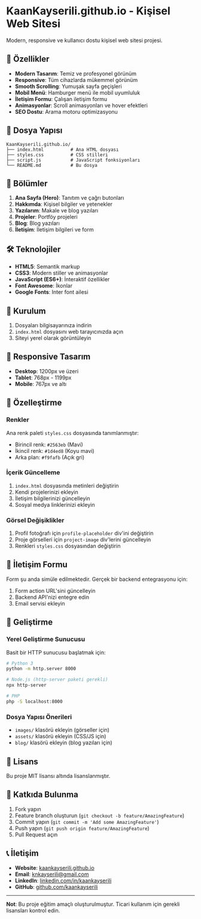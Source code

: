 # KaanKayserili.github.io - Kişisel Web Sitesi

Modern, responsive ve kullanıcı dostu kişisel web sitesi projesi.

## 🚀 Özellikler

- **Modern Tasarım**: Temiz ve profesyonel görünüm
- **Responsive**: Tüm cihazlarda mükemmel görünüm
- **Smooth Scrolling**: Yumuşak sayfa geçişleri
- **Mobil Menü**: Hamburger menü ile mobil uyumluluk
- **İletişim Formu**: Çalışan iletişim formu
- **Animasyonlar**: Scroll animasyonları ve hover efektleri
- **SEO Dostu**: Arama motoru optimizasyonu

## 📁 Dosya Yapısı

```
KaanKayserili.github.io/
├── index.html          # Ana HTML dosyası
├── styles.css          # CSS stilleri
├── script.js           # JavaScript fonksiyonları
└── README.md           # Bu dosya
```

## 🎨 Bölümler

1. **Ana Sayfa (Hero)**: Tanıtım ve çağrı butonları
2. **Hakkımda**: Kişisel bilgiler ve yetenekler
3. **Yazılarım**: Makale ve blog yazıları
4. **Projeler**: Portföy projeleri
5. **Blog**: Blog yazıları
6. **İletişim**: İletişim bilgileri ve form

## 🛠️ Teknolojiler

- **HTML5**: Semantik markup
- **CSS3**: Modern stiller ve animasyonlar
- **JavaScript (ES6+)**: İnteraktif özellikler
- **Font Awesome**: İkonlar
- **Google Fonts**: Inter font ailesi

## 🚀 Kurulum

1. Dosyaları bilgisayarınıza indirin
2. `index.html` dosyasını web tarayıcınızda açın
3. Siteyi yerel olarak görüntüleyin

## 📱 Responsive Tasarım

- **Desktop**: 1200px ve üzeri
- **Tablet**: 768px - 1199px
- **Mobile**: 767px ve altı

## 🎯 Özelleştirme

### Renkler
Ana renk paleti `styles.css` dosyasında tanımlanmıştır:
- Birincil renk: `#2563eb` (Mavi)
- İkincil renk: `#1d4ed8` (Koyu mavi)
- Arka plan: `#f9fafb` (Açık gri)

### İçerik Güncelleme
1. `index.html` dosyasında metinleri değiştirin
2. Kendi projelerinizi ekleyin
3. İletişim bilgilerinizi güncelleyin
4. Sosyal medya linklerinizi ekleyin

### Görsel Değişiklikler
1. Profil fotoğrafı için `profile-placeholder` div'ini değiştirin
2. Proje görselleri için `project-image` div'lerini güncelleyin
3. Renkleri `styles.css` dosyasından değiştirin

## 📧 İletişim Formu

Form şu anda simüle edilmektedir. Gerçek bir backend entegrasyonu için:
1. Form action URL'sini güncelleyin
2. Backend API'nizi entegre edin
3. Email servisi ekleyin

## 🔧 Geliştirme

### Yerel Geliştirme Sunucusu
Basit bir HTTP sunucusu başlatmak için:

```bash
# Python 3
python -m http.server 8000

# Node.js (http-server paketi gerekli)
npx http-server

# PHP
php -S localhost:8000
```

### Dosya Yapısı Önerileri
- `images/` klasörü ekleyin (görseller için)
- `assets/` klasörü ekleyin (CSS/JS için)
- `blog/` klasörü ekleyin (blog yazıları için)

## 📄 Lisans

Bu proje MIT lisansı altında lisanslanmıştır.

## 🤝 Katkıda Bulunma

1. Fork yapın
2. Feature branch oluşturun (`git checkout -b feature/AmazingFeature`)
3. Commit yapın (`git commit -m 'Add some AmazingFeature'`)
4. Push yapın (`git push origin feature/AmazingFeature`)
5. Pull Request açın

## 📞 İletişim

- **Website**: [kaankayserili.github.io](https://kaankayserili.github.io)
- **Email**: knkayserili@gmail.com
- **LinkedIn**: [linkedin.com/in/kaankayserili](https://linkedin.com/in/kaankayserili)
- **GitHub**: [github.com/kaankayserili](https://github.com/kaankayserili)

---


**Not**: Bu proje eğitim amaçlı oluşturulmuştur. Ticari kullanım için gerekli lisansları kontrol edin. 
